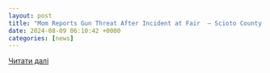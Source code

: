 ```yaml
---
layout: post
title: "Mom Reports Gun Threat After Incident at Fair  – Scioto County Daily News"
date: 2024-08-09 06:10:42 +0000
categories: [news]
---
```


[Читати далі](https://sciotocountydailynews.com/mom-reports-gun-threat-after-incident-at-fair/)
